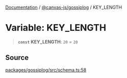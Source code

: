 [Documentation](../../../index.md) / [@canvas-js/gossiplog](../index.md) / KEY\_LENGTH

# Variable: KEY\_LENGTH

> **`const`** **KEY\_LENGTH**: `20` = `20`

## Source

[packages/gossiplog/src/schema.ts:58](https://github.com/canvasxyz/canvas/blob/4c6b729f/packages/gossiplog/src/schema.ts#L58)
